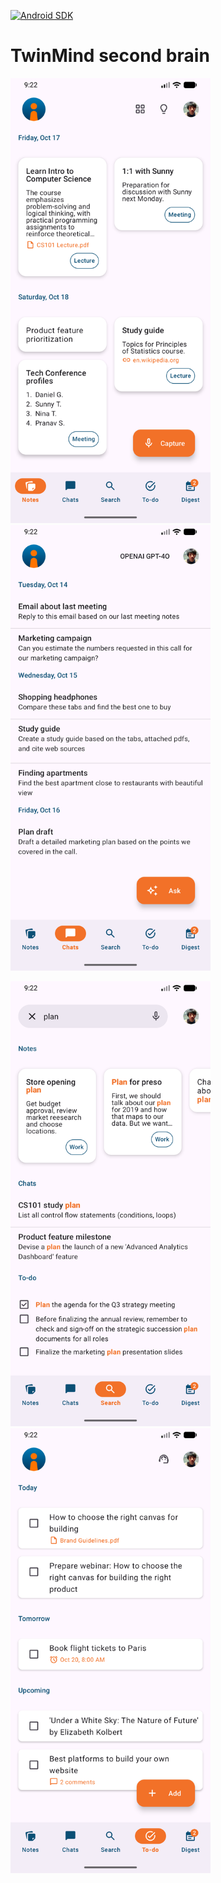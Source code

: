 [![Android SDK](https://img.shields.io/badge/sdk-28%2B-informational)](https://developer.android.com/tools/releases/platforms#9.0)

# TwinMind second brain

<img
  width="320px"
  alt="Screenshot 1"
  src="https://github.com/hanggrian/TwinMindSecondBrain/raw/assets/screenshot1.png"/>
<img
  width="320px"
  alt="Screenshot 2"
  src="https://github.com/hanggrian/TwinMindSecondBrain/raw/assets/screenshot2.png"/>

<img
  width="320px"
  alt="Screenshot 3"
  src="https://github.com/hanggrian/TwinMindSecondBrain/raw/assets/screenshot3.png"/>
<img
  width="320px"
  alt="Screenshot 4"
  src="https://github.com/hanggrian/TwinMindSecondBrain/raw/assets/screenshot4.png"/>
